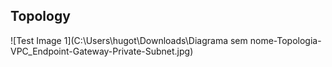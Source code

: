 ## Topology

![Test Image 1](C:\Users\hugot\Downloads\Diagrama sem nome-Topologia-VPC_Endpoint-Gateway-Private-Subnet.jpg)
